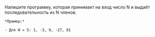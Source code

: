 Напишите программу, которая принимает на вход число N и выдаёт последовательность из N членов.
    
    *Пример:*
    
    - Для N = 5: 1, -3, 9, -27, 81
